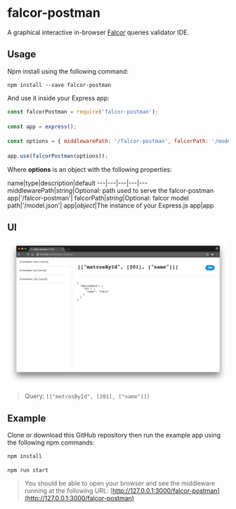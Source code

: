 # falcor-postman

A graphical interactive in-browser [Falcor](https://netflix.github.io/falcor/) queries validator IDE.

## Usage

Npm install using the following command:

```
npm install --save falcor-postman
```

And use it inside your Express app:

```javascript
const falcorPostman = require('falcor-postman');

const app = express();

const options = { middlewarePath: '/falcor-postman', falcorPath: '/model.json', app };

app.use(falcorPostman(options));
```

Where **options** is an object with the following properties:

name|type|description|default
---|---|---|---|---
middlewarePath|_string_|Optional: path used to serve the falcor-postman app|'/falcor-postman'|
falcorPath|_string_|Optional: falcor model path|'/model.json'|
app|_object_|The instance of your Express.js app|app

## UI

![falcor-postman UI](falcor-postman-ui.png "falcor-postman UI")

> Query: `[["metrosById", [201], ["name"]]]`

## Example

Clone or download this GitHub repository then run the example app using the following npm commands:

```
npm install

npm run start
```

> You should be able to open your browser and see the middleware running at the following URL: [http://127.0.0.1:3000/falcor-postman](http://127.0.0.1:3000/falcor-postman)
